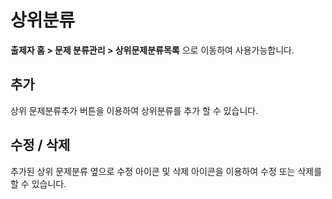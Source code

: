 # 상위분류

**출제자 홈 > 문제 분류관리 > 상위문제분류목록** 으로 이동하여 사용가능합니다.  &#x20;

## 추가&#x20;

상위 문제분류추가 버튼을 이용하여 상위분류를 추가 할 수 있습니다.

## 수정 / 삭제

추가된 상위 문제분류 옆으로 수정 아이콘 및 삭제 아이콘을 이용하여 수정 또는 삭제를 할 수 있습니다.
